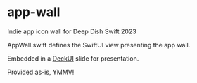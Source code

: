 # app-wall
Indie app icon wall for Deep Dish Swift 2023

AppWall.swift defines the SwiftUI view presenting the app wall.

Embedded in a [DeckUI](https://github.com/joshdholtz/DeckUI) slide for presentation.

Provided as-is, YMMV!
